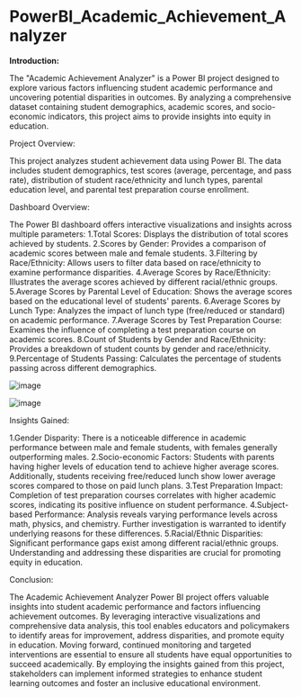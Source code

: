 # PowerBI_Academic_Achievement_Analyzer
**Introduction:**

The "Academic Achievement Analyzer" is a Power BI project designed to explore various factors influencing student academic performance and uncovering potential disparities in outcomes. By analyzing a comprehensive dataset containing student demographics, academic scores, and socio-economic indicators, this project aims to provide insights into equity in education.

Project Overview:

This project analyzes student achievement data using Power BI. The data includes student demographics, test scores (average, percentage, and pass rate), distribution of student race/ethnicity and lunch types, parental education level, and parental test preparation course enrollment.

Dashboard Overview:

The Power BI dashboard offers interactive visualizations and insights across multiple parameters:
1.Total Scores: Displays the distribution of total scores achieved by students.
2.Scores by Gender: Provides a comparison of academic scores between male and female students.
3.Filtering by Race/Ethnicity: Allows users to filter data based on race/ethnicity to examine performance disparities.
4.Average Scores by Race/Ethnicity: Illustrates the average scores achieved by different racial/ethnic groups.
5.Average Scores by Parental Level of Education: Shows the average scores based on the educational level of students' parents.
6.Average Scores by Lunch Type: Analyzes the impact of lunch type (free/reduced or standard) on academic performance.
7.Average Scores by Test Preparation Course: Examines the influence of completing a test preparation course on academic scores.
8.Count of Students by Gender and Race/Ethnicity: Provides a breakdown of student counts by gender and race/ethnicity.
9.Percentage of Students Passing: Calculates the percentage of students passing across different demographics.


![image](https://github.com/Asthavithule24/PowerBI_Academic_Achievement_Analyzer/assets/157026150/2c0f941c-4068-4151-b89d-89b9e2f05bc1)

![image](https://github.com/Asthavithule24/PowerBI_Academic_Achievement_Analyzer/assets/157026150/1512c9d3-8ae7-4be9-9fdd-8d90b9f0055e)

Insights Gained:

1.Gender Disparity: There is a noticeable difference in academic performance between male and female students, with females generally outperforming males.
2.Socio-economic Factors: Students with parents having higher levels of education tend to achieve higher average scores. Additionally, students receiving free/reduced lunch show lower average scores compared to those on paid lunch plans.
3.Test Preparation Impact: Completion of test preparation courses correlates with higher academic scores, indicating its positive influence on student performance.
4.Subject-based Performance: Analysis reveals varying performance levels across math, physics, and chemistry. Further investigation is warranted to identify underlying reasons for these differences.
5.Racial/Ethnic Disparities: Significant performance gaps exist among different racial/ethnic groups. Understanding and addressing these disparities are crucial for promoting equity in education.

Conclusion:

The Academic Achievement Analyzer Power BI project offers valuable insights into student academic performance and factors influencing achievement outcomes. By leveraging interactive visualizations and comprehensive data analysis, this tool enables educators and policymakers to identify areas for improvement, address disparities, and promote equity in education. Moving forward, continued monitoring and targeted interventions are essential to ensure all students have equal opportunities to succeed academically.
By employing the insights gained from this project, stakeholders can implement informed strategies to enhance student learning outcomes and foster an inclusive educational environment.
